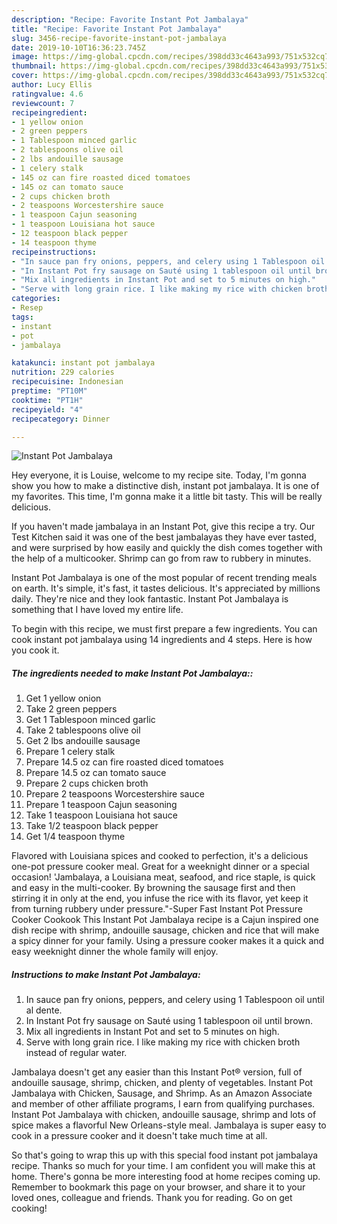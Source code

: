 ```yaml
---
description: "Recipe: Favorite Instant Pot Jambalaya"
title: "Recipe: Favorite Instant Pot Jambalaya"
slug: 3456-recipe-favorite-instant-pot-jambalaya
date: 2019-10-10T16:36:23.745Z
image: https://img-global.cpcdn.com/recipes/398dd33c4643a993/751x532cq70/instant-pot-jambalaya-recipe-main-photo.jpg
thumbnail: https://img-global.cpcdn.com/recipes/398dd33c4643a993/751x532cq70/instant-pot-jambalaya-recipe-main-photo.jpg
cover: https://img-global.cpcdn.com/recipes/398dd33c4643a993/751x532cq70/instant-pot-jambalaya-recipe-main-photo.jpg
author: Lucy Ellis
ratingvalue: 4.6
reviewcount: 7
recipeingredient:
- 1 yellow onion
- 2 green peppers
- 1 Tablespoon minced garlic
- 2 tablespoons olive oil
- 2 lbs andouille sausage
- 1 celery stalk
- 145 oz can fire roasted diced tomatoes
- 145 oz can tomato sauce
- 2 cups chicken broth
- 2 teaspoons Worcestershire sauce
- 1 teaspoon Cajun seasoning
- 1 teaspoon Louisiana hot sauce
- 12 teaspoon black pepper
- 14 teaspoon thyme
recipeinstructions:
- "In sauce pan fry onions, peppers, and celery using 1 Tablespoon oil until al dente."
- "In Instant Pot fry sausage on Sauté using 1 tablespoon oil until brown."
- "Mix all ingredients in Instant Pot and set to 5 minutes on high."
- "Serve with long grain rice. I like making my rice with chicken broth instead of regular water."
categories:
- Resep
tags:
- instant
- pot
- jambalaya

katakunci: instant pot jambalaya
nutrition: 229 calories
recipecuisine: Indonesian
preptime: "PT10M"
cooktime: "PT1H"
recipeyield: "4"
recipecategory: Dinner

---
```



![Instant Pot Jambalaya](https://img-global.cpcdn.com/recipes/398dd33c4643a993/751x532cq70/instant-pot-jambalaya-recipe-main-photo.jpg)

Hey everyone, it is Louise, welcome to my recipe site. Today, I'm gonna show you how to make a distinctive dish, instant pot jambalaya. It is one of my favorites. This time, I'm gonna make it a little bit tasty. This will be really delicious.

If you haven&#39;t made jambalaya in an Instant Pot, give this recipe a try. Our Test Kitchen said it was one of the best jambalayas they have ever tasted, and were surprised by how easily and quickly the dish comes together with the help of a multicooker. Shrimp can go from raw to rubbery in minutes.

Instant Pot Jambalaya is one of the most popular of recent trending meals on earth. It's simple, it's fast, it tastes delicious. It's appreciated by millions daily. They're nice and they look fantastic. Instant Pot Jambalaya is something that I have loved my entire life.


To begin with this recipe, we must first prepare a few ingredients. You can cook instant pot jambalaya using 14 ingredients and 4 steps. Here is how you cook it.

##### The ingredients needed to make Instant Pot Jambalaya::

1. Get 1 yellow onion
1. Take 2 green peppers
1. Get 1 Tablespoon minced garlic
1. Take 2 tablespoons olive oil
1. Get 2 lbs andouille sausage
1. Prepare 1 celery stalk
1. Prepare 14.5 oz can fire roasted diced tomatoes
1. Prepare 14.5 oz can tomato sauce
1. Prepare 2 cups chicken broth
1. Prepare 2 teaspoons Worcestershire sauce
1. Prepare 1 teaspoon Cajun seasoning
1. Take 1 teaspoon Louisiana hot sauce
1. Take 1/2 teaspoon black pepper
1. Get 1/4 teaspoon thyme


Flavored with Louisiana spices and cooked to perfection, it&#39;s a delicious one-pot pressure cooker meal. Great for a weeknight dinner or a special occasion! &#39;Jambalaya, a Louisiana meat, seafood, and rice staple, is quick and easy in the multi-cooker. By browning the sausage first and then stirring it in only at the end, you infuse the rice with its flavor, yet keep it from turning rubbery under pressure.&#34;-Super Fast Instant Pot Pressure Cooker Cookook This Instant Pot Jambalaya recipe is a Cajun inspired one dish recipe with shrimp, andouille sausage, chicken and rice that will make a spicy dinner for your family. Using a pressure cooker makes it a quick and easy weeknight dinner the whole family will enjoy. 

##### Instructions to make Instant Pot Jambalaya:

1. In sauce pan fry onions, peppers, and celery using 1 Tablespoon oil until al dente.
1. In Instant Pot fry sausage on Sauté using 1 tablespoon oil until brown.
1. Mix all ingredients in Instant Pot and set to 5 minutes on high.
1. Serve with long grain rice. I like making my rice with chicken broth instead of regular water.


Jambalaya doesn&#39;t get any easier than this Instant Pot® version, full of andouille sausage, shrimp, chicken, and plenty of vegetables. Instant Pot Jambalaya with Chicken, Sausage, and Shrimp. As an Amazon Associate and member of other affiliate programs, I earn from qualifying purchases. Instant Pot Jambalaya with chicken, andouille sausage, shrimp and lots of spice makes a flavorful New Orleans-style meal. Jambalaya is super easy to cook in a pressure cooker and it doesn&#39;t take much time at all. 

So that's going to wrap this up with this special food instant pot jambalaya recipe. Thanks so much for your time. I am confident you will make this at home. There's gonna be more interesting food at home recipes coming up. Remember to bookmark this page on your browser, and share it to your loved ones, colleague and friends. Thank you for reading. Go on get cooking!
